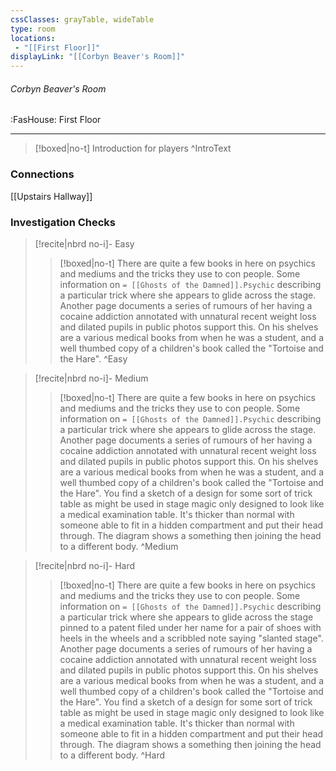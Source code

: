 ```yaml
---
cssClasses: grayTable, wideTable
type: room
locations:
 - "[[First Floor]]"
displayLink: "[[Corbyn Beaver's Room]]"
---
```

###### Corbyn Beaver's Room
<span class="sub2">:FasHouse: First Floor</span>

---

> [!boxed|no-t]
> Introduction for players
>^IntroText
	
### Connections
[[Upstairs Hallway]]

### Investigation Checks

> [!recite|nbrd no-i]- Easy
> <br>
> 
>> [!boxed|no-t]
>> There are quite a few books in here on psychics and mediums and the tricks they use to con people. Some information on `= [[Ghosts of the Damned]].Psychic` describing a particular trick where she appears to glide across the stage. Another page documents a series of rumours of her having a cocaine addiction annotated with unnatural recent weight loss and dilated pupils in public photos support this. On his shelves are a various medical books from when he was a student, and a well thumbed copy of a children's book called the "Tortoise and the Hare". 
>^Easy

> [!recite|nbrd no-i]- Medium
> <br>
> 
>> [!boxed|no-t]
>> There are quite a few books in here on psychics and mediums and the tricks they use to con people. Some information on `= [[Ghosts of the Damned]].Psychic` describing a particular trick where she appears to glide across the stage. Another page documents a series of rumours of her having a cocaine addiction annotated with unnatural recent weight loss and dilated pupils in public photos support this. On his shelves are a various medical books from when he was a student, and a well thumbed copy of a children's book called the "Tortoise and the Hare". You find a sketch of a design for some sort of trick table as might be used in stage magic only designed to look like a medical examination table. It's thicker than normal with someone able to fit in a hidden compartment and put their head through. The diagram shows a something then joining the head to a different body.
>^Medium

> [!recite|nbrd no-i]- Hard
> <br>
> 
>> [!boxed|no-t]
>> There are quite a few books in here on psychics and mediums and the tricks they use to con people. Some information on `= [[Ghosts of the Damned]].Psychic` describing a particular trick where she appears to glide across the stage pinned to a patent filed under her name for a pair of shoes with heels in the wheels and a scribbled note saying "slanted stage". Another page documents a series of rumours of her having a cocaine addiction annotated with unnatural recent weight loss and dilated pupils in public photos support this. On his shelves are a various medical books from when he was a student, and a well thumbed copy of a children's book called the "Tortoise and the Hare". You find a sketch of a design for some sort of trick table as might be used in stage magic only designed to look like a medical examination table. It's thicker than normal with someone able to fit in a hidden compartment and put their head through. The diagram shows a something then joining the head to a different body.
>^Hard
